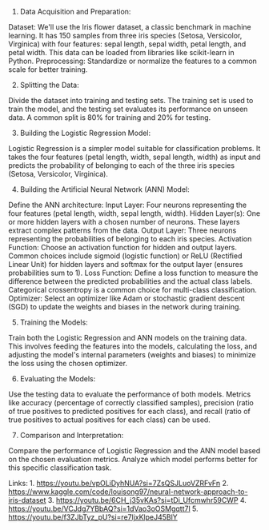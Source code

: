 1. Data Acquisition and Preparation:

Dataset: We'll use the Iris flower dataset, a classic benchmark in machine learning. It has 150 samples from three iris species (Setosa, Versicolor, Virginica) with four features: sepal length, sepal width, petal length, and petal width. This data can be loaded from libraries like scikit-learn in Python.
Preprocessing: Standardize or normalize the features to a common scale for better training.

2. Splitting the Data:

Divide the dataset into training and testing sets. The training set is used to train the model, and the testing set evaluates its performance on unseen data. A common split is 80% for training and 20% for testing.

3. Building the Logistic Regression Model:

Logistic Regression is a simpler model suitable for classification problems. It takes the four features (petal length, width, sepal length, width) as input and predicts the probability of belonging to each of the three iris species (Setosa, Versicolor, Virginica).

4. Building the Artificial Neural Network (ANN) Model:

Define the ANN architecture:
Input Layer: Four neurons representing the four features (petal length, width, sepal length, width).
Hidden Layer(s): One or more hidden layers with a chosen number of neurons. These layers extract complex patterns from the data.
Output Layer: Three neurons representing the probabilities of belonging to each iris species.
Activation Function: Choose an activation function for hidden and output layers. Common choices include sigmoid (logistic function) or ReLU (Rectified Linear Unit) for hidden layers and softmax for the output layer (ensures probabilities sum to 1).
Loss Function: Define a loss function to measure the difference between the predicted probabilities and the actual class labels. Categorical crossentropy is a common choice for multi-class classification.
Optimizer: Select an optimizer like Adam or stochastic gradient descent (SGD) to update the weights and biases in the network during training.

5. Training the Models:

Train both the Logistic Regression and ANN models on the training data. This involves feeding the features into the models, calculating the loss, and adjusting the model's internal parameters (weights and biases) to minimize the loss using the chosen optimizer.

6. Evaluating the Models:

Use the testing data to evaluate the performance of both models. Metrics like accuracy (percentage of correctly classified samples), precision (ratio of true positives to predicted positives for each class), and recall (ratio of true positives to actual positives for each class) can be used.

7. Comparison and Interpretation:

Compare the performance of Logistic Regression and the ANN model based on the chosen evaluation metrics. Analyze which model performs better for this specific classification task.

Links: 1. https://youtu.be/vpOLiDyhNUA?si=7ZsQSJLuoVZRFvFn
       2. https://www.kaggle.com/code/louisong97/neural-network-approach-to-iris-dataset
       3. https://youtu.be/6CH_j35vKAs?si=tDi_Ufcmwhr59CWP
       4. https://youtu.be/VCJdg7YBbAQ?si=1dVao3oOSMgqtt7l
       5. https://youtu.be/f3ZJbTyz_pU?si=re7ljxKlpeJ45BlY
